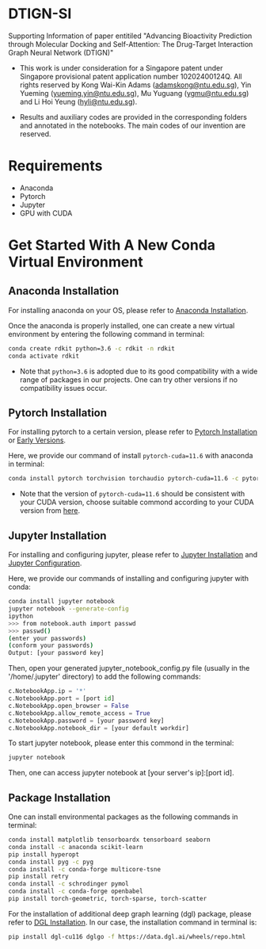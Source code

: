 # DTIGN-SI
Supporting Information of paper entitiled "Advancing Bioactivity Prediction through Molecular Docking and Self-Attention: The Drug-Target Interaction Graph Neural Network (DTIGN)"

- This work is under consideration for a Singapore patent under Singapore provisional patent application number 10202400124Q. All rights reserved by Kong Wai-Kin Adams (adamskong@ntu.edu.sg), Yin Yueming (yueming.yin@ntu.edu.sg), Mu Yuguang (ygmu@ntu.edu.sg) and Li Hoi Yeung (hyli@ntu.edu.sg).

- Results and auxiliary codes are provided in the corresponding folders and annotated in the notebooks. The main codes of our invention are reserved.

# Requirements
- Anaconda
- Pytorch
- Jupyter
- GPU with CUDA

# Get Started With A New Conda Virtual Environment
## Anaconda Installation
For installing anaconda on your OS, please refer to [Anaconda Installation](https://docs.anaconda.com/free/anaconda/install/).

Once the anaconda is properly installed, one can create a new virtual environment by entering the following command in terminal:
```bash
conda create rdkit python=3.6 -c rdkit -n rdkit
conda activate rdkit
```
- Note that `python=3.6` is adopted due to its good compatibility with a wide range of packages in our projects. One can try other versions if no compatibility issues occur.

## Pytorch Installation
For installing pytorch to a certain version, please refer to [Pytorch Installation](https://pytorch.org/get-started/locally/) or [Early Versions](https://pytorch.org/get-started/previous-versions/).

Here, we provide our command of install `pytorch-cuda=11.6` with anaconda in terminal:
```bash
conda install pytorch torchvision torchaudio pytorch-cuda=11.6 -c pytorch -c nvidia
```
- Note that the version of `pytorch-cuda=11.6` should be consistent with your CUDA version, choose suitable commond according to your CUDA version from [here](https://pytorch.org/get-started/previous-versions/).

## Jupyter Installation
For installing and configuring jupyter, please refer to [Jupyter Installation](https://jupyter.org/install) and [Jupyter Configuration](https://jupyter-server.readthedocs.io/en/latest/users/configuration.html).

Here, we provide our commands of installing and configuring jupyter with conda:
```bash
conda install jupyter notebook
jupyter notebook --generate-config
ipython
>>> from notebook.auth import passwd
>>> passwd()
(enter your passwords)
(conform your passwords)
Output: [your password key]
```

Then, open your generated jupyter_notebook_config.py file (usually in the '/home/.jupyter' directory) to add the following commands:
```python
c.NotebookApp.ip = '*'
c.NotebookApp.port = [port id]
c.NotebookApp.open_browser = False
c.NotebookApp.allow_remote_access = True
c.NotebookApp.password = [your password key]
c.NotebookApp.notebook_dir = [your default workdir]
```

To start jupyter notebook, please enter this commond in the terminal:
```bash
jupyter notebook
```
Then, one can access jupyter notebook at [your server's ip]:[port id].

## Package Installation
One can install environmental packages as the following commands in terminal:
```bash
conda install matplotlib tensorboardx tensorboard seaborn
conda install -c anaconda scikit-learn
pip install hyperopt
conda install pyg -c pyg
conda install -c conda-forge multicore-tsne
pip install retry
conda install -c schrodinger pymol
conda install -c conda-forge openbabel
pip install torch-geometric, torch-sparse, torch-scatter
```
For the installation of additional deep graph learning (dgl) package, please refer to [DGL Installation](https://www.dgl.ai/pages/start.html).
In our case, the installation command in terminal is:
```bash
pip install dgl-cu116 dglgo -f https://data.dgl.ai/wheels/repo.html
```